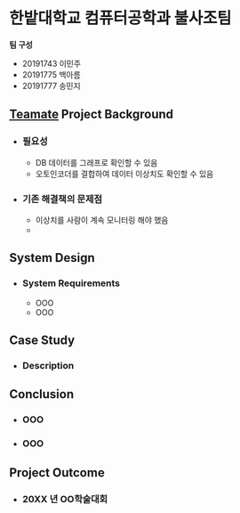 # 한밭대학교 컴퓨터공학과 불사조팀

**팀 구성**
- 20191743 이민주
- 20191775 백아름
- 20191777 송민지

## <u>Teamate</u> Project Background
- ### 필요성
  - DB 데이터를 그래프로 확인할 수 있음 
  - 오토인코더를 결합하여 데이터 이상치도 확인할 수 있음
- ### 기존 해결책의 문제점
  - 이상치를 사람이 계속 모니터링 해야 했음
  - 
  
## System Design
  - ### System Requirements
    - OOO
    - OOO
    
## Case Study
  - ### Description
  
  
## Conclusion
  - ### OOO
  - ### OOO
  
## Project Outcome
- ### 20XX 년 OO학술대회 
